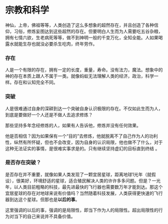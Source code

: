 
# 宗教和科学

神仙，上帝，佛祖等等，人类创造了这么多想象的超然存在，并且创造了各种信仰，习俗，修炼妄图达到这些超然的存在。但要明白人生而为人需要吃五谷杂粮，拥有七情六欲，生老病死等等，做不到神明一般的千变万化，全知全能。人如果喝露水就能生存也就没必要杀生吃肉，终年劳作。

### 存在

人是一个有限的存在，拥有一定的长度，重量，寿命。没有法力，魔法。想象中的神的存在本质上跟人不属于一类。就像蚂蚁无法理解人类的经济，政治，科学一样。存在和认知完全不同。

### 突破

人是很难通过自身的深耕到达一个突破自身认识极限的存在。不仅如此生而为人，到底是要做好一个人还是不做人去追求修炼？

那些坚持多年念经修炼的人，如果有人告诉他，修炼并没有任何效果。

他是否相信？因为如果保有一个“目的”去修炼，他就脱离不了自己作为人的功利性，纵然有所怀疑，但也不会改变，因为自身的认识局限，他也做不了什么，对于这种无法证实的事情，是很难实事求是的。只有继续坚持虚幻的目标直到终结 。

### 是否存在突破？

是否存在并不重要，就像如果人类发现了一颗宜居星球，距离地球1光年（就假设），很美好，环境舒适的星球，适合殖民解决人类的许许多多问题。但是？一光年，以人类目前粗略的科技，最先进最快的飞行器也需要数万年才能到达。那这个宜居星球的存在对地球来说有价值吗？当然随着科技发展，人类获得更快速的飞行器到达这个星球。但那也是**以后的事**。

这里强调的以后的事，强调的是局限性，即当下作为人的局限性。超出局限性的行为对当下的自己来说并不具备价值。


